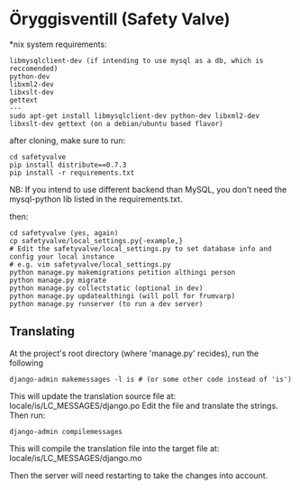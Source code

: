 Öryggisventill (Safety Valve)
======

*nix system requirements:

    libmysqlclient-dev (if intending to use mysql as a db, which is reccomended)
    python-dev
    libxml2-dev
    libxslt-dev
    gettext
    ---
    sudo apt-get install libmysqlclient-dev python-dev libxml2-dev libxslt-dev gettext (on a debian/ubuntu based flavor)

after cloning, make sure to run:

    cd safetyvalve
    pip install distribute==0.7.3
    pip install -r requirements.txt

NB: If you intend to use different backend than MySQL, you don't need the mysql-python lib listed in the requirements.txt.

then:

    cd safetyvalve (yes, again)
    cp safetyvalve/local_settings.py{-example,}
    # Edit the safetyvalve/local_settings.py to set database info and config your local instance
    # e.g. vim safetyvalve/local_settings.py
    python manage.py makemigrations petition althingi person
    python manage.py migrate
    python manage.py collectstatic (optional in dev)
    python manage.py updatealthingi (will poll for frumvarp)
    python manage.py runserver (to run a dev server)

Translating
------
At the project's root directory (where 'manage.py' recides), run the following

    django-admin makemessages -l is # (or some other code instead of 'is')

This will update the translation source file at: locale/is/LC_MESSAGES/django.po
Edit the file and translate the strings. Then run:

    django-admin compilemessages

This will compile the translation file into the target file at: locale/is/LC_MESSAGES/django.mo

Then the server will need restarting to take the changes into account.

